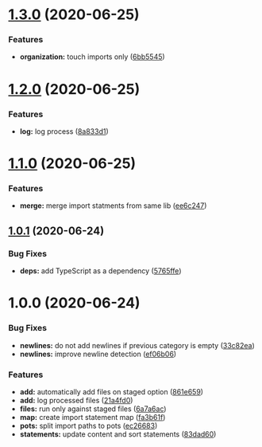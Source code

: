 # [1.3.0](https://github.com/kreuzerk/import-conductor/compare/v1.2.0...v1.3.0) (2020-06-25)


### Features

* **organization:** touch imports only ([6bb5545](https://github.com/kreuzerk/import-conductor/commit/6bb5545d6c5a462bc13671b45f25a0a3575b7685))

# [1.2.0](https://github.com/kreuzerk/import-conductor/compare/v1.1.0...v1.2.0) (2020-06-25)


### Features

* **log:** log process ([8a833d1](https://github.com/kreuzerk/import-conductor/commit/8a833d18b6cc99f55d6bf513b3a630fa06c75675))

# [1.1.0](https://github.com/kreuzerk/import-conductor/compare/v1.0.1...v1.1.0) (2020-06-25)


### Features

* **merge:** merge import statments from same lib ([ee6c247](https://github.com/kreuzerk/import-conductor/commit/ee6c247396a6928d613c6f52cd896190be0d7eb4))

## [1.0.1](https://github.com/kreuzerk/import-conductor/compare/v1.0.0...v1.0.1) (2020-06-24)


### Bug Fixes

* **deps:** add TypeScript as a dependency ([5765ffe](https://github.com/kreuzerk/import-conductor/commit/5765ffec8f60cd4e0dd7343466fe631428a1d0ca))

# 1.0.0 (2020-06-24)


### Bug Fixes

* **newlines:** do not add newlines if previous category is empty ([33c82ea](https://github.com/kreuzerk/import-conductor/commit/33c82ea2452bfad673e46fee16951cfcd6377026))
* **newlines:** improve newline detection ([ef06b06](https://github.com/kreuzerk/import-conductor/commit/ef06b06b2ba21a041879b4455d7b91867dbbf625))


### Features

* **add:** automatically add files on staged option ([861e659](https://github.com/kreuzerk/import-conductor/commit/861e659cd5e7339b0ed0038f85f96ad54d4fc819))
* **add:** log processed files ([21a4fd0](https://github.com/kreuzerk/import-conductor/commit/21a4fd08ae98ff9afee01cb3cf806f91d0a8dcfa))
* **files:** run only against staged files ([6a7a6ac](https://github.com/kreuzerk/import-conductor/commit/6a7a6ac554c83b61bfdbf6906da34a16a99de078))
* **map:** create import statement map ([fa3b61f](https://github.com/kreuzerk/import-conductor/commit/fa3b61f714100e5c4def213606bd649092c5943c))
* **pots:** split import paths to pots ([ec26683](https://github.com/kreuzerk/import-conductor/commit/ec2668324d7f0d47427ccdb6d595ec0ccda1ec2f))
* **statements:** update content and sort statements ([83dad60](https://github.com/kreuzerk/import-conductor/commit/83dad60e207e81efc5f748d3cf667255a893b2ae))
